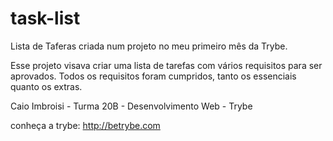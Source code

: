 # task-list
Lista de Taferas criada num projeto no meu primeiro mês da Trybe.

Esse projeto visava criar uma lista de tarefas com vários requisitos para ser aprovados.
Todos os requisitos foram cumpridos, tanto os essenciais quanto os extras.

Caio Imbroisi - Turma 20B - Desenvolvimento Web - Trybe

conheça a trybe: http://betrybe.com
